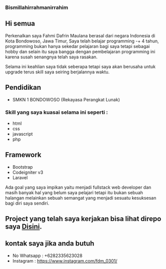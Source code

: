 ### Bismillahirrahmanirrahim

## Hi semua

Perkenalkan saya Fahmi Dafrin Maulana berasal dari negara Indonesia di Kota Bondowoso, Jawa Timur, Saya telah belajar programming -+ 4 tahun, programming bukan hanya sekedar pelajaran bagi saya tetapi sebagai hobby dan selain itu saya bangga dengan pembelajaran programming ini karena susah senangnya telah saya rasakan.

Selama ini keahlian saya tidak seberapa tetapi saya akan berusaha untuk upgrade terus skill saya seiring berjalannya waktu.

## Pendidikan
- SMKN 1 BONDOWOSO (Rekayasa Perangkat Lunak)

### Skill yang saya kuasai selama ini seperti :
- html
- css
- javascript
- php

## Framework
- Bootstrap
- Codeigniter v3
- Laravel

Ada goal yang saya  impikan yaitu menjadi fullstack web developer dan masih banyak hal yang belum saya pelajari tetapi itu bukan sebuah halangan melainkan sebuah semangat yang menjadi sesuatu kesuksesan bagi diri saya sendiri.


## Project yang telah saya kerjakan bisa lihat direpo saya [Disini](https://github.com/destroylord?tab=repositories).


## kontak saya jika anda butuh

- No Whatsapp : +6282335623028
- Instagram   : https://www.instagram.com/fdm_0301/
